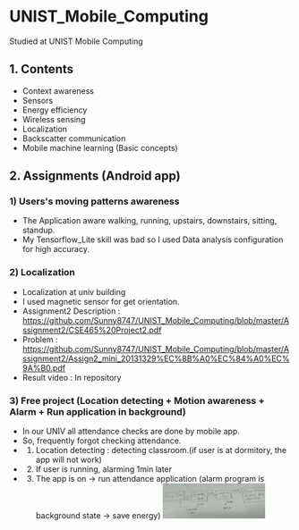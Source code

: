 # UNIST_Mobile_Computing

Studied at UNIST Mobile Computing

## 1. Contents

- Context awareness
- Sensors
- Energy efficiency
- Wireless sensing
- Localization
- Backscatter communication
- Mobile machine learning (Basic concepts)

## 2. Assignments (Android app)

### 1) Users's moving patterns awareness

- The Application aware walking, running, upstairs, downstairs, sitting, standup.
- My Tensorflow_Lite skill was bad so I used Data analysis configuration for high accuracy.

### 2) Localization

- Localization at univ building
- I used magnetic sensor for get orientation.
- Assignment2 Description : <https://github.com/Sunny8747/UNIST_Mobile_Computing/blob/master/Assignment2/CSE465%20Project2.pdf>
- Problem : <https://github.com/Sunny8747/UNIST_Mobile_Computing/blob/master/Assignment2/Assign2_mini_20131329%EC%8B%A0%EC%84%A0%EC%9A%B0.pdf>
- Result video : In repository

### 3) Free project (Location detecting + Motion awareness + Alarm + Run application in background)

- In our UNIV all attendance checks are done by mobile app.
- So, frequently forgot checking attendance.
- 1. Location detecting : detecting classroom.(if user is at dormitory, the app will not work)
- 2. If user is running, alarming 1min later
- 3. The app is on -> run attendance application (alarm program is background state -> save energy)
     <img src="https://github.com/Sunny8747/UNIST_Mobile_Computing/blob/master/Assignment3/concepts.png" width="40%" height="30%" title="px(픽셀) 크기 설정" alt="Result"></img>
